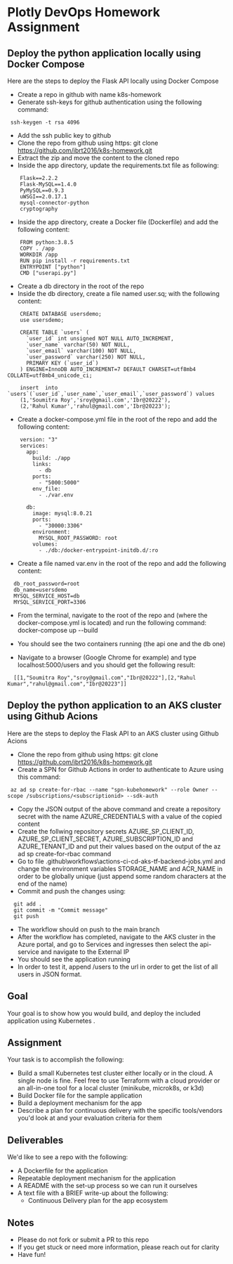 # Plotly DevOps Homework Assignment

## Deploy the python application locally using Docker Compose

Here are the steps to deploy the Flask API locally using Docker Compose

- Create a repo in github with name k8s-homework
- Generate ssh-keys for github authentication using the following command:
```
 ssh-keygen -t rsa 4096
```
- Add the ssh public key to github
- Clone the repo from github using https: git clone https://github.com/ibrt2016/k8s-homework.git
- Extract the zip and move the content to the cloned repo
- Inside the app directory, update the requirements.txt file as following:
```
    Flask==2.2.2
    Flask-MySQL==1.4.0
    PyMySQL==0.9.3
    uWSGI==2.0.17.1
    mysql-connector-python
    cryptography
```

- Inside the app directory, create a Docker file (Dockerfile) and add the following content:
```
    FROM python:3.8.5
    COPY . /app
    WORKDIR /app
    RUN pip install -r requirements.txt
    ENTRYPOINT ["python"]
    CMD ["userapi.py"]
```

- Create a db directory in the root of the repo
- Inside the db directory, create a file named user.sq; with the following content:
```
    CREATE DATABASE usersdemo;
    use usersdemo;

    CREATE TABLE `users` (
      `user_id` int unsigned NOT NULL AUTO_INCREMENT,
      `user_name` varchar(50) NOT NULL,
      `user_email` varchar(100) NOT NULL,
      `user_password` varchar(250) NOT NULL,
      PRIMARY KEY (`user_id`)
    ) ENGINE=InnoDB AUTO_INCREMENT=7 DEFAULT CHARSET=utf8mb4 COLLATE=utf8mb4_unicode_ci;

    insert  into `users`(`user_id`,`user_name`,`user_email`,`user_password`) values
    (1,'Soumitra Roy','sroy@gmail.com','Ibr@20222'),
    (2,'Rahul Kumar','rahul@gmail.com','Ibr@20223');
```

- Create a docker-compose.yml file in the root of the repo and add the following content:
```
    version: "3"
    services:
      app:
        build: ./app
        links:
          - db
        ports:
          - "5000:5000"
        env_file:
          - ./var.env

      db:
        image: mysql:8.0.21
        ports:
          - "30000:3306"
        environment:
          MYSQL_ROOT_PASSWORD: root
        volumes:
          - ./db:/docker-entrypoint-initdb.d/:ro
```

- Create a file named var.env in the root of the repo and add the following content:
```
  db_root_password=root
  db_name=usersdemo
  MYSQL_SERVICE_HOST=db
  MYSQL_SERVICE_PORT=3306
```

- From the terminal, navigate to the root of the repo and (where the docker-compose.yml is located) and run the following command: docker-compose up --build
- You should see the two containers running (the api one and the db one)

- Navigate to a browser (Google Chrome for example) and type localhost:5000/users and you should get the following result:
```
  [[1,"Soumitra Roy","sroy@gmail.com","Ibr@20222"],[2,"Rahul Kumar","rahul@gmail.com","Ibr@20223"]]
```

## Deploy the python application to an AKS cluster using Github Acions

Here are the steps to deploy the Flask API to an AKS cluster using Github Acions

- Clone the repo from github using https: git clone https://github.com/ibrt2016/k8s-homework.git
- Create a SPN for Github Actions in order to authenticate to Azure using this command:
```
 az ad sp create-for-rbac --name "spn-kubehomework" --role Owner --scope /subscriptions/<subscriptionid> --sdk-auth
```

- Copy the JSON output of the above command and create a repository secret with the name AZURE_CREDENTIALS with a value of the copied content
- Create the follwing repository secrets AZURE_SP_CLIENT_ID, AZURE_SP_CLIENT_SECRET, AZURE_SUBSCRIPTION_ID and AZURE_TENANT_ID and put their values based on the output of the az ad sp create-for-rbac command
- Go to file .github\workflows\actions-ci-cd-aks-tf-backend-jobs.yml and change the environment variables STORAGE_NAME and ACR_NAME in order to be globally unique (just append some random characters at the end of the name)
- Commit and push the changes using:
```
  git add .
  git commit -m "Commit message"
  git push
```
- The workflow should on push to the main branch
- After the workflow has completed, navigate to the AKS cluster in the Azure portal, and go to Services and ingresses then select the api-service and navigate to the External IP
- You should see the application running
- In order to test it, append /users to the url in order to get the list of all users in JSON format.



## Goal

Your goal is to show how you would build, and deploy the included application
using Kubernetes .

## Assignment

Your task is to accomplish the following:

- Build a small Kubernetes test cluster either locally or in the cloud. A single
  node is fine. Feel free to use Terraform with a cloud provider or an
  all-in-one tool for a local cluster (minikube, microk8s, or k3d)
- Build Docker file for the sample application
- Build a deployment mechanism for the app
- Describe a plan for continuous delivery with the specific tools/vendors you'd
  look at and your evaluation criteria for them

## Deliverables

We'd like to see a repo with the following:

- A Dockerfile for the application
- Repeatable deployment mechanism for the application
- A README with the set-up process so we can run it ourselves
- A text file with a BRIEF write-up about the following:
  - Continuous Delivery plan for the app ecosystem
  
## Notes

- Please do not fork or submit a PR to this repo
- If you get stuck or need more information, please reach out for clarity
- Have fun!

